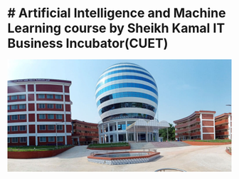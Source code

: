 # # Artificial Intelligence and Machine Learning course by Sheikh Kamal IT Business Incubator(CUET)


<img src="Src/skitbi.jpg">

